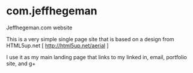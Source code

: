 com.jeffhegeman
===============

Jeffhegeman.com website

This is a very simple single page site that is based on a design from HTML5up.net [ http://html5up.net/aerial ]

I use it as my main landing page that links to my linked in, email, portfolio site, and g+

